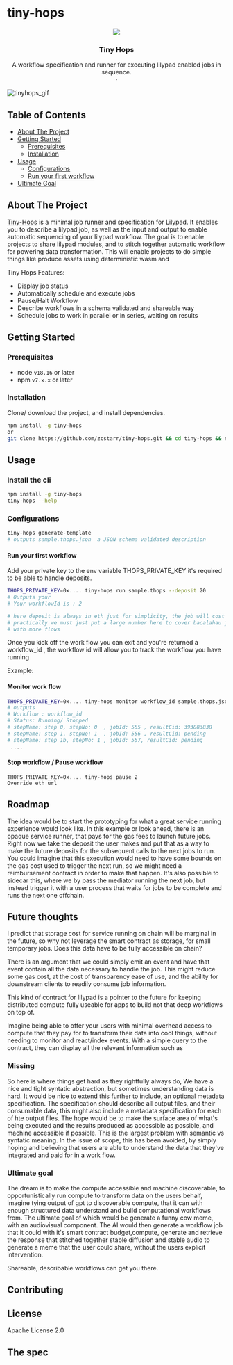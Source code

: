# tiny-hops

<!-- project logo w/ quick links -->
<p align="center">
  <img src="/128x128.png?raw=true" />
</p>
<center>
  <h3 align="center">Tiny Hops</h3>

  <p align="center">
    A workflow specification and runner for executing lilypad enabled jobs in sequence.
    <br />    ·
  </p>
</center>

![tinyhops_gif]()

<!-- table of contents -->
## Table of Contents
  - [About The Project](#about-the-project)
  - [Getting Started](#getting-started)
      - [Prerequisites](#prerequisites)
      - [Installation](#installation)
- [Usage](#usage)
  - [Configurations](#configurations)
  - [Run your first workflow](#run-your-first-workflow)
- [Ultimate Goal](#ultimate-goal)

<!-- about the project -->
## About The Project

[Tiny-Hops](https://github.io/link) is a minimal job runner and specification for Lilypad. It enables you to describe a lilypad job, as well as the input and output to enable automatic sequencing of your lilypad workflow. The goal is to enable projects to share lilypad modules, and to stitch together automatic workflow for powering data transformation. This will enable projects to do simple things like produce assets using deterministic wasm and 

Tiny Hops Features:
- Display job status
- Automatically schedule and execute jobs
- Pause/Halt Workflow
- Describe workflows in a schema validated and shareable way
- Schedule jobs to work in parallel or in series, waiting on results
  
<!-- getting started with the project -->
## Getting Started
### Prerequisites
- node `v18.16` or later
- npm `v7.x.x` or later

### Installation
Clone/ download the project, and install dependencies.
```bash
npm install -g tiny-hops
or
git clone https://github.com/zcstarr/tiny-hops.git && cd tiny-hops && npm instal
```

<!-- example usage, screen shots, demos -->
## Usage

### Install the cli
```bash
npm install -g tiny-hops
tiny-hops --help
```

### Configurations
```bash
tiny-hops generate-template
# outputs sample.thops.json  a JSON schema validated description

```
#### Run your first workflow
Add your private key to the env variable THOPS_PRIVATE_KEY it's required to be able to handle deposits.
```bash
THOPS_PRIVATE_KEY=0x.... tiny-hops run sample.thops --deposit 20
# Outputs your
# Your workflowId is : 2

# here deposit is always in eth just for simplicity, the job will cost less, but there isn't a way to estimate job cost
# practically we must just put a large number here to cover bacalahau job deposit requirements. the number maybe be larger for jobs
# with more flows
```
Once you kick off the work flow you can exit and you're returned a workflow_id , the workflow id will allow you to track the workflow 
you have running

Example: 

#### Monitor work flow 

```bash
THOPS_PRIVATE_KEY=0x.... tiny-hops monitor workflow_id sample.thops.json
# outputs
# Workflow : workflow_id
# Status: Running/ Stopped
# stepName: step 0, stepNo: 0  , jobId: 555 , resultCid: 393883838
# stepName: step 1, stepNo: 1  , jobId: 556 , resultCid: pending
# stepName: step 1b, stepNo: 1 , jobId: 557, resultCid: pending
 .... 
```

#### Stop workflow / Pause workflow 

```
THOPS_PRIVATE_KEY=0x.... tiny-hops pause 2
Override eth url
```

<!-- template just leave alone  -->
## Roadmap
The idea would be to start the prototyping for what a great service running experience would look like. In this example or look ahead, there is an opaque service runner,
that pays for the gas fees to launch future jobs. Right now we take the deposit the user makes and put that as a way to make the future deposits for the subsequent calls to 
the next jobs to run.  You could imagine that this execution would need to have some bounds on the gas cost used to trigger the next run, so we might need a reimbursement contract
in order to make that happen. It's also possible to sidecar this, where we by pass the mediator running the next job, but instead trigger it with a user process that waits for jobs to be complete
and runs the next one offchain.

## Future thoughts
I predict that storage cost for service running on chain will be marginal in the future, so why not leverage the smart contract as storage, for small temporary jobs. 
Does this data have to be fully accessible on chain? 

There is an argument that we could simply emit an event and have that event contain all the data necessary to handle the job. This might reduce some gas cost, at 
the cost of transparency ease of use, and the ability for downstream clients to readily consume job information. 

This kind of contract for lilypad is a pointer to the future for keeping distributed 
compute fully useable for apps to build not that deep workflows on top of.  

Imagine being able to offer your users with minimal overhead access to compute that they pay for to transform their data into 
cool things, without needing to monitor and react/index events. With a simple query to the contract, they can display all the relevant information such as  

### Missing
So here is where things get hard as they rightfully always do, We have a nice and tight syntatic abstraction, but sometimes understanding data is hard. It would be nice to extend this further to include,
an optional metadata specification. The specification should describe all output files, and their consumable data, this might also include a metadata specification for each of hte output files. The hope would 
be to make the surface area of what's being executed and the results produced as accessible as possible, and machine accessible if possible. This is the largest problem with semantic vs syntatic meaning. 
In the issue of scope, this has been avoided, by simply hoping and believing that users are able to understand the data that they've integrated and paid for in a work flow. 

### Ultimate goal
The dream is to make the compute accessible and machine discoverable, to opportunistically run compute to transform data on the users behalf, imagine tying output of gpt to discoverable 
compute, that it can with enough structured data understand and build computational workflows from. The ultimate goal of which would be generate a funny cow meme, with an audiovisual component. The AI would then generate a workflow job that it could with it's smart contract budget,compute, generate and retrieve the response that stitched together stable diffusion and stable audio to generate a meme that the user could share, without the users explicit intervention. 

Shareable, describable workflows can get you there.

<!-- template just leave alone  -->
## Contributing


## License
Apache License 2.0

<!-- references and additional resources  -->
##  The spec

```
